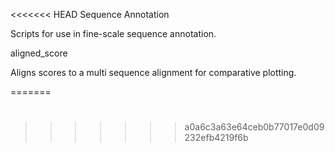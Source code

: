 <<<<<<< HEAD
Sequence Annotation 

Scripts for use in fine-scale sequence annotation.



aligned_score

Aligns scores to a multi sequence alignment for comparative plotting. 


=======
#
>>>>>>> a0a6c3a63e64ceb0b77017e0d09232efb4219f6b
